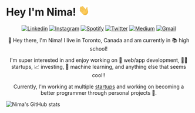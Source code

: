 
<h1>Hey I'm Nima! <img src="https://raw.githubusercontent.com/ABSphreak/ABSphreak/master/gifs/Hi.gif" width="30px"> </h1>

<p align="center">
<a href=https://www.linkedin.com/in/nima-pourjafar-8719a21a6//"><img src="https://img.shields.io/badge/-NimaPourjafar-1A1B27?style=for-the-badge&amp;logo=Linkedin&amp;logoColor=white&amp;link=https://www.linkedin.com/in/nima-pourjafar-8719a21a6/" alt="Linkedin"></a>
<a href="https://www.instagram.com/nima.pourjafar/"><img src="https://img.shields.io/badge/-nima.pourjafar-9631cc?style=for-the-badge&amp;logo=Instagram&amp;logoColor=white&amp;link=https://www.instagram.com/nima.pourjafar/"alt="Instagram"></a>
<a href="https://open.spotify.com/user/xgoldengamerx"><img src="https://img.shields.io/badge/-xgoldengamerx-38B9AB?style=for-the-badge&amp;logo=Spotify&amp;logoColor=white&amp;link=https://open.spotify.com/user/xgoldengamerx" alt="Spotify"></a>
<a href="https://twitter.com/PourjafarNima"><img src="https://img.shields.io/badge/-pourjafarnima-628FDB?style=for-the-badge&amp;logo=Twitter&amp;logoColor=white&amp;link=https://twitter.com/PourjafarNima" alt="Twitter"></a>
<a href="https://nimapourjafar.medium.com/"><img src="https://img.shields.io/badge/-nimapourjafar-2A3752?style=for-the-badge&amp;logo=Medium&amp;logoColor=white&amp;link=https://nimapourjafar.medium.com/" alt="Medium"></a>
<a href="mailto:nima.pourjafar123@gmail.com"><img src="https://img.shields.io/badge/-nima.pourjafar123@gmail.com-610cff?style=for-the-badge&amp;logo=Gmail&amp;logoColor=white&amp;link=mailto:nima.pourjafar123@gmail.com" alt="Gmail"></a>
</p>

<p align="center">📣 Hey there, I'm Nima! I live in  Toronto, Canada and am currently in 📚 high school!</p>

<p align="center">I'm super interested in and enjoy working on 📱 web/app development, 🧑‍💻 startups, 📈 investing, 🤖 machine learning, and anything else that seems cool‼️</p>

<p align="center">Currently, I'm working at multiple <a href=https://www.linkedin.com/in/nima-pourjafar-8719a21a6//>startups</a>  and working on becoming a better programmer through personal projects 🧠.</p>

![Nima's GitHub stats](https://github-readme-stats.vercel.app/api?username=nimapourjafar&count_private=true&theme=tokyonight)

